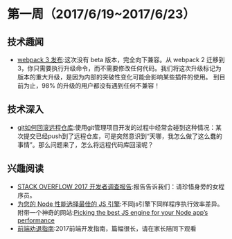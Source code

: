 # 第一周（2017/6/19~2017/6/23）

## 技术趣闻

- [webpack 3 发布](https://juejin.im/post/592faca42f301e006bc791e0):这次没有 beta 版本，完全向下兼容。从 webpack 2 迁移到 3，你只需要执行升级命令，而不需要修改任何代码。我们将这次升级标记为版本的重大升级，是因为内部的突破性变化可能会影响某些插件的使用。
  到目前为止，98% 的升级的用户都没有遇到任何不兼容！


## 技术深入

- [git如何回滚远程仓库](http://blog.mtxcxin.cn/blog/git%E5%A6%82%E4%BD%95%E5%9B%9E%E6%BB%9A%E8%BF%9C%E7%A8%8B%E4%BB%93%E5%BA%93.html):使用git管理项目开发的过程中经常会碰到这种情况：某次提交已经push到了远程仓库，可是突然意识到“天哪，我怎么做了这么蠢的事情”。那么问题来了，怎么将远程代码库回滚呢？

## 兴趣阅读

- [STACK OVERFLOW 2017 开发者调查报告](http://stormzhang.com/2017/06/19/stackoverflow-developer-survey-2017/?utm_source=tuicool&utm_medium=referral):报告告诉我们：请珍惜身旁的女程序员。
- [为您的 Node 性能选择最佳的 JS 引擎](https://segmentfault.com/a/1190000009819740):不同js引擎下同样程序执行效率差异。附带一个神奇的网站:[Picking the best JS engine for your Node app’s performance ](https://sqreen.github.io/node_engine_bench/)
- [前端劝退指南](https://juejin.im/post/592faca42f301e006bc791e0):2017前端开发指南，篇幅很长，请在家长陪同下观看

